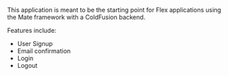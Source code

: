 This application is meant to be the starting point for Flex applications using the Mate framework with a ColdFusion backend.

Features include:

  * User Signup
  * Email confirmation
  * Login
  * Logout